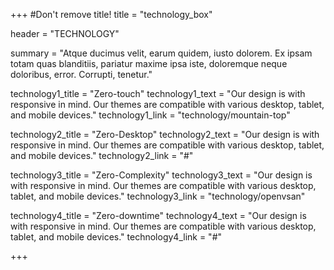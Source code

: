 +++
#Don't remove title!
title = "technology_box"

header = "TECHNOLOGY"

summary = "Atque ducimus velit, earum quidem, iusto dolorem. Ex ipsam totam quas blanditiis, pariatur maxime ipsa iste, doloremque neque doloribus, error. Corrupti, tenetur."

technology1_title = "Zero-touch"
technology1_text = "Our design is with responsive in mind. Our themes are compatible with various desktop, tablet, and mobile devices."
technology1_link = "technology/mountain-top"

technology2_title = "Zero-Desktop"
technology2_text = "Our design is with responsive in mind. Our themes are compatible with various desktop, tablet, and mobile devices."
technology2_link = "#"

technology3_title = "Zero-Complexity"
technology3_text = "Our design is with responsive in mind. Our themes are compatible with various desktop, tablet, and mobile devices."
technology3_link = "technology/openvsan"

technology4_title = "Zero-downtime"
technology4_text = "Our design is with responsive in mind. Our themes are compatible with various desktop, tablet, and mobile devices."
technology4_link = "#"

+++